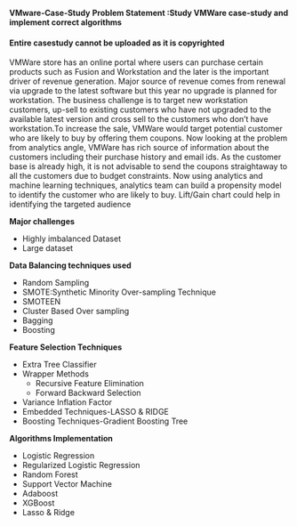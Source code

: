 **VMware-Case-Study**
**Problem Statement :Study VMWare case-study and implement correct algorithms**
#### Entire casestudy cannot be uploaded as it is copyrighted

VMWare store has an online portal where users can purchase certain products such as Fusion and Workstation and the later is the important driver of revenue generation. Major source of revenue comes from renewal via upgrade to the latest software but this year no upgrade is planned for workstation.
The business challenge is to target new workstation customers, up-sell to existing customers who have not upgraded to the available latest version and cross sell to the customers who don’t have workstation.To increase the sale, VMWare would target potential customer who are likely to buy by offering them coupons.
Now looking at the problem from analytics angle, VMWare has rich source of information about the customers including their purchase history and email ids. As the customer base is already high, it is not advisable to send the coupons straightaway to all the customers due to budget constraints.
Now using analytics and  machine learning techniques, analytics team can build a propensity model to identify the customer who are likely to buy. Lift/Gain chart could help in identifying the targeted audience

**Major challenges**
* Highly imbalanced Dataset
* Large dataset

**Data Balancing techniques used**
* Random Sampling
* SMOTE:Synthetic Minority Over-sampling Technique
* SMOTEEN
* Cluster Based Over sampling
* Bagging
* Boosting

**Feature Selection Techniques**
* Extra Tree Classifier
* Wrapper Methods
  * Recursive Feature Elimination
  * Forward Backward Selection
* Variance Inflation Factor
* Embedded Techniques-LASSO & RIDGE
* Boosting Techniques-Gradient Boosting Tree

**Algorithms Implementation**
* Logistic Regression
* Regularized Logistic Regression
* Random Forest
* Support Vector Machine
* Adaboost
* XGBoost
* Lasso & Ridge




